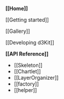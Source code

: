 **[[Home]]**

[[Getting started]]

[[Gallery]]

[[Developing d3Kit]]

**[[API Reference]]**
* [[Skeleton]]
* [[Chartlet]]
* [[LayerOrganizer]]
* [[factory]]
* [[helper]]